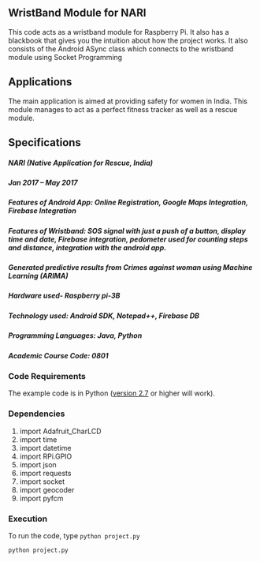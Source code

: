 ## WristBand Module for NARI
This code acts as a wristband module for Raspberry Pi.
It also has a blackbook that gives you the intuition about how the project works.
It also consists of the Android ASync class which connects to the wristband module using Socket Programming

## Applications
The main application is aimed at providing safety for women in India. This module manages to act as a perfect fitness tracker as well as a rescue module.

## Specifications
##### NARI (Native Application for Rescue, India)
##### Jan 2017 – May 2017
##### Features of Android App: Online Registration, Google Maps Integration, Firebase Integration
##### Features of Wristband: SOS signal with just a push of a button, display time and date, Firebase integration, pedometer used for counting steps and distance, integration with the android app.
##### Generated predictive results from Crimes against woman using Machine Learning (ARIMA)
##### Hardware used- Raspberry pi-3B
##### Technology used: Android SDK, Notepad++, Firebase DB
##### Programming Languages: Java, Python
##### Academic Course Code: 0801 


### Code Requirements
The example code is in Python ([version 2.7](https://www.python.org/download/releases/2.7/) or higher will work). 

### Dependencies

1) import Adafruit_CharLCD
2) import time 
3) import datetime 
4) import RPi.GPIO
5) import json
6) import requests
7) import socket
8) import geocoder
9) import pyfcm  

### Execution
To run the code, type `python project.py`

```
python project.py
```
